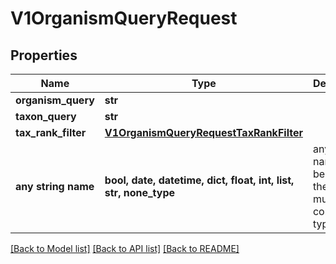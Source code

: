 # V1OrganismQueryRequest


## Properties
Name | Type | Description | Notes
------------ | ------------- | ------------- | -------------
**organism_query** | **str** |  | [optional] 
**taxon_query** | **str** |  | [optional] 
**tax_rank_filter** | [**V1OrganismQueryRequestTaxRankFilter**](V1OrganismQueryRequestTaxRankFilter.md) |  | [optional] 
**any string name** | **bool, date, datetime, dict, float, int, list, str, none_type** | any string name can be used but the value must be the correct type | [optional]

[[Back to Model list]](../README.md#documentation-for-models) [[Back to API list]](../README.md#documentation-for-api-endpoints) [[Back to README]](../README.md)


